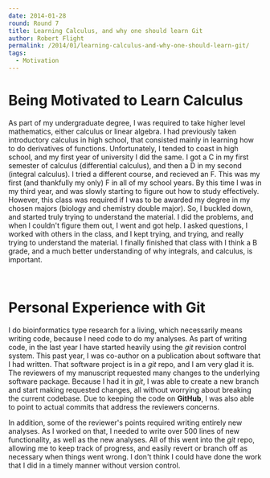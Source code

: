 ```yaml
---
date: 2014-01-28
round: Round 7
title: Learning Calculus, and why one should learn Git
author: Robert Flight
permalink: /2014/01/learning-calculus-and-why-one-should-learn-git/
tags:
  - Motivation
---
```

# Being Motivated to Learn Calculus

As part of my undergraduate degree, I was required to take higher level mathematics, either calculus or linear algebra. I had previously taken introductory calculus in high school, that consisted mainly in learning how to do derivatives of functions. Unfortunately, I tended to coast in high school, and my first year of university I did the same. I got a C in my first semester of calculus (differential calculus), and then a D in my second (integral calculus). I tried a different course, and recieved an F. This was my first (and thankfully my only) F in all of my school years. By this time I was in my third year, and was slowly starting to figure out how to study effectively. However, this class was required if I was to be awarded my degree in my chosen majors (biology and chemistry double major). So, I buckled down, and started truly trying to understand the material. I did the problems, and when I couldn't figure them out, I went and got help. I asked questions, I worked with others in the class, and I kept trying, and trying, and really trying to understand the material. I finally finished that class with I think a B grade, and a much better understanding of why integrals, and calculus, is important.

&nbsp;

# Personal Experience with Git

I do bioinformatics type research for a living, which necessarily means writing code, because I need code to do my analyses. As part of writing code, in the last year I have started heavily using the *git* revision control system. This past year, I was co-author on a publication about software that I had written. That software project is in a *git* repo, and I am very glad it is. The reviewers of my manuscript requested many changes to the underlying software package. Because I had it in *git*, I was able to create a new branch and start making requested changes, all without worrying about breaking the current codebase. Due to keeping the code on **GitHub**, I was also able to point to actual commits that address the reviewers concerns.

In addition, some of the reviewer's points required writing entirely new analyses. As I worked on that, I needed to write over 500 lines of new functionality, as well as the new analyses. All of this went into the *git* repo, allowing me to keep track of progress, and easily revert or branch off as necessary when things went wrong. I don't think I could have done the work that I did in a timely manner without version control.

